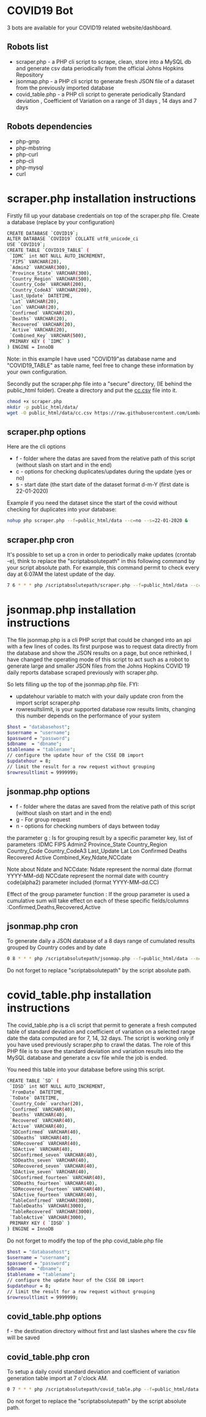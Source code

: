 # COVID19 Bot
3 bots are available for your COVID19 related website/dashboard. 

## Robots list
* scraper.php - a PHP cli script to scrape, clean, store into a MySQL db and generate csv data periodically from the official Johns Hopkins Repository
* jsonmap.php - a PHP cli script to generate fresh JSON file of a dataset from the previously imported database
* covid_table.php  - a PHP cli script to generate periodically Standard deviation , Coefficient of Variation on a range of 31 days , 14 days and 7 days

## Robots dependencies
* php-gmp
* php-mbstring
* php-curl
* php-cli
* php-mysql
* curl

# scraper.php installation instructions
Firstly fill up your database credentials on top of the scraper.php file.
Create a database (replace by your configuration)

```sh
CREATE DATABASE `COVID19`;
ALTER DATABASE `COVID19` COLLATE utf8_unicode_ci
USE `COVID19`;
CREATE TABLE `COVID19_TABLE` (
 `IDMC` int NOT NULL AUTO_INCREMENT,
 `FIPS` VARCHAR(20),
 `Admin2` VARCHAR(300),
 `Province_State` VARCHAR(300),
 `Country_Region` VARCHAR(500),
 `Country_Code` VARCHAR(200),
 `Country_CodeA3` VARCHAR(200),
 `Last_Update` DATETIME,
 `Lat` VARCHAR(20),
 `Lon` VARCHAR(20),
 `Confirmed` VARCHAR(20),
 `Deaths` VARCHAR(20),
 `Recovered` VARCHAR(20),
 `Active` VARCHAR(20),
 `Combined_Key` VARCHAR(500),
 PRIMARY KEY ( `IDMC` )
) ENGINE = InnoDB
```
Note: in this example I have used "COVID19"as database name and "COVID19_TABLE" as table name, feel free to change these information by your own configuration.

Secondly put the scraper.php file into a "secure" directory, (IE behind the public_html folder). Create a directory and put the [cc.csv] file into it.
```sh
chmod +x scraper.php
mkdir -p public_html/data/
wget -O public_html/data/cc.csv https://raw.githubusercontent.com/Lombard-Web-Services/covid19/master/bot/cc.csv
```

## scraper.php options
Here are the cli options 
* f - folder where the datas are saved from the relative path of this script (without slash on start and in the end)
* c - options for checking duplicates/updates during the update (yes or no)
* s - start date (the start date of the dataset format d-m-Y  (first date is 22-01-2020)

Example if you need the dataset since the start of the covid without checking for duplicates into your database: 
```sh
nohup php scraper.php --f=public_html/data --c=no --s=22-01-2020 &
```

## scraper.php cron
It's possible to set up a cron in order to periodically make updates (crontab -e), think to replace the "scriptabsolutepath" in this following command by your script absolute path. For example, this command permit to check every day at 6:07AM the latest update of the day.

```sh
7 6 * * * php /scriptabsolutepath/scraper.php --f=public_html/data --c=yes  >> /scriptabsolutepath/scraper.log
```
# jsonmap.php installation instructions
The file jsonmap.php is a cli PHP script that could be changed into an api with a few lines of codes. Its first purpose was to request data directly from the database and show the JSON results on a page, but once rethinked, I have changed the operating mode of this script to act such as a robot to generate large and smaller JSON files from the Johns Hopkins COVID 19 daily reports database scraped previously with scraper.php. 

So lets filling up the top of the jsonmap.php file.
FYI:
* updatehour variable to match with your daily update cron from the import script scraper.php
* rowresultslimit, is your supported database row results limits, changing this number depends on the performance of your system
```sh
$host = "databasehost";
$username = "username";
$password = "password";
$dbname  = "dbname"; 
$tablename = "tablename";
// configure the update hour of the CSSE DB import
$updatehour = 8;
// limit the result for a row request without grouping
$rowresultlimit = 9999999;
```

## jsonmap.php options

* f - folder where the datas are saved from the relative path of this script (without slash on start and in the end)
* g - For group request 
* n - options for checking numbers of days between today

the parameter g : Is for grouping result by a specific parameter key, list of parameters :IDMC FIPS Admin2 Province_State Country_Region Country_Code Country_CodeA3 Last_Update Lat Lon Confirmed Deaths Recovered Active Combined_Key,Ndate,NCCdate

Note about Ndate and NCCdate:
Ndate represent the normal date (format YYYY-MM-dd)
NCCdate represent the normal date with country code(alpha2) parameter included (format YYYY-MM-dd.CC)

Effect of the group parameter function :
If the group parameter is used a cumulative sum will take effect on each of these specific fields/columns :Confirmed,Deaths,Recovered,Active 

## jsonmap.php cron
To generate daily a JSON database of a 8 days range of cumulated results grouped by Country codes and by date
```sh
0 8 * * * php /scriptabsolutepath/jsonmap.php --f=public_html/data --n=8 --g=NCCdate >> /scriptabsolutepath/jsonmap.log
```
Do not forget to replace "scriptabsolutepath" by the script absolute path.
# covid_table.php installation instructions
The covid_table.php is a cli script that permit to generate a fresh computed table of standard deviation and coefficient of variation on a selected range date the data computed are for 7, 14, 32 days. The script is working only if you have used previously scraper.php to crawl the datas.
The role of this PHP file is to save the standard deviation and variation results into the MySQL database and generate a csv file while the job is ended.

You need this table into your database before using this script.
```sh
CREATE TABLE `SD` (
 `IDSD` int NOT NULL AUTO_INCREMENT,
 `FromDate` DATETIME,
 `ToDate` DATETIME,
 `Country_Code` varchar(20),
 `Confirmed` VARCHAR(40),
 `Deaths` VARCHAR(40),
 `Recovered` VARCHAR(40),
 `Active` VARCHAR(40),
 `SDConfirmed` VARCHAR(40),
 `SDDeaths` VARCHAR(40),
 `SDRecovered` VARCHAR(40),
 `SDActive` VARCHAR(40),
 `SDConfirmed_seven` VARCHAR(40),
 `SDDeaths_seven` VARCHAR(40),
 `SDRecovered_seven` VARCHAR(40),
 `SDActive_seven` VARCHAR(40),
 `SDConfirmed_fourteen` VARCHAR(40),
 `SDDeaths_fourteen` VARCHAR(40),
 `SDRecovered_fourteen` VARCHAR(40),
 `SDActive_fourteen` VARCHAR(40),
 `TableConfirmed` VARCHAR(3000),
 `TableDeaths` VARCHAR(3000),
 `TableRecovered` VARCHAR(3000),
 `TableActive` VARCHAR(3000),
 PRIMARY KEY ( `IDSD` )
) ENGINE = InnoDB
```
Do not forget to modify the top of the php covid_table.php file 
```sh
$host = "databasehost";
$username = "username";
$password = "password";
$dbname  = "dbname"; 
$tablename = "tablename";
// configure the update hour of the CSSE DB import
$updatehour = 8;
// limit the result for a row request without grouping
$rowresultlimit = 9999999;
```
## covid_table.php options
f - the destination directory without first and last slashes where the csv file will be saved

## covid_table.php cron
To setup a daily covid standard deviation and coefficient of variation generation table import at 7 o'clock AM.
```sh
0 7 * * * php /scriptabsolutepath/covid_table.php --f=public_html/data  >> /scriptabsolutepath/covid_table.log
```
Do not forget to replace the "scriptabsolutepath" by the script absolute path.

[comment]: #
   [cc.csv]: <https://raw.githubusercontent.com/Lombard-Web-Services/covid19/master/bot/cc.csv>

